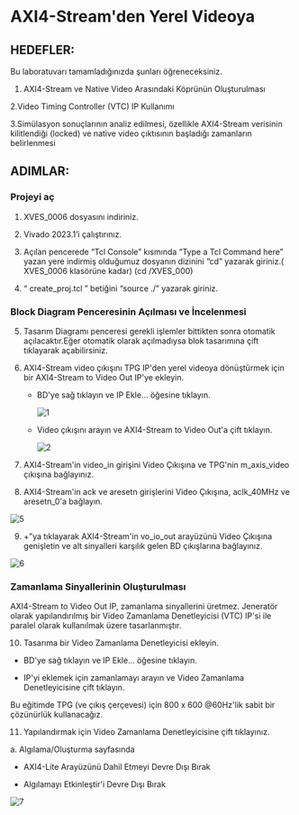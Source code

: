# AXI4-Stream'den Yerel Videoya
## HEDEFLER:
Bu laboratuvarı tamamladığınızda şunları öğreneceksiniz.

1. AXI4-Stream ve Native Video Arasındaki Köprünün Oluşturulması

2.Video Timing Controller (VTC) IP Kullanımı

3.Simülasyon sonuçlarının analiz edilmesi, özellikle AXI4-Stream verisinin kilitlendiği (locked) ve native video çıktısının başladığı zamanların belirlenmesi

## ADIMLAR:

### Projeyi aç

1. XVES_0006 dosyasını indiriniz.

2. Vivado 2023.1’i çalıştırınız.

3. Açılan pencerede “Tcl Console” kısmında “Type a Tcl Command here” yazan yere indirmiş olduğumuz dosyanın dizinini “cd” yazarak giriniz.( XVES_0006  klasörüne kadar) 
(cd <path>/XVES_000)

4. “ create_proj.tcl ” betiğini “source ./” yazarak giriniz.

### Block Diagram Penceresinin Açılması ve İncelenmesi

5. Tasarım Diagramı penceresi gerekli işlemler bittikten sonra otomatik açılacaktır.Eğer otomatik olarak açılmadıysa blok tasarımına çift tıklayarak açabilirsiniz.
   
6. AXI4-Stream video çıkışını TPG IP'den yerel videoya dönüştürmek için bir AXI4-Stream to Video Out IP'ye ekleyin.
   - BD'ye sağ tıklayın ve IP Ekle… öğesine tıklayın.
     
     ![1](https://github.com/YucehanDemir/Axi_Video_Series_Labs/assets/144496589/e577994c-c4cb-4cf2-8f94-d231ce0bf3eb)

   - Video çıkışını arayın ve AXI4-Stream to Video Out'a çift tıklayın.
  
     ![2](https://github.com/YucehanDemir/Axi_Video_Series_Labs/assets/144496589/0aad1505-20c1-48f7-876a-bafc72e3c35d)

7. AXI4-Stream'in video_in girişini Video Çıkışına ve TPG'nin m_axis_video çıkışına bağlayınız.

8. AXI4-Stream'in ack ve aresetn girişlerini Video Çıkışına, aclk_40MHz ve aresetn_0'a bağlayın.

![5](https://github.com/YucehanDemir/Axi_Video_Series_Labs/assets/144496589/466b15b2-b38f-4738-9d90-0db238c1e50b)

9. +”ya tıklayarak AXI4-Stream'in vo_io_out arayüzünü Video Çıkışına genişletin ve alt sinyalleri karşılık gelen BD çıkışlarına bağlayınız.
    
![6](https://github.com/YucehanDemir/Axi_Video_Series_Labs/assets/144496589/9fb086ad-d264-4b3d-bef8-f43f90a160c2)

### Zamanlama Sinyallerinin Oluşturulması

AXI4-Stream to Video Out IP, zamanlama sinyallerini üretmez. Jeneratör olarak yapılandırılmış bir Video Zamanlama Denetleyicisi (VTC) IP'si ile paralel olarak kullanılmak üzere tasarlanmıştır.

10. Tasarıma bir Video Zamanlama Denetleyicisi ekleyin.

 -  BD'ye sağ tıklayın ve IP Ekle… öğesine tıklayın.
     
 - IP'yi eklemek için zamanlamayı arayın ve Video Zamanlama Denetleyicisine çift tıklayın.

Bu eğitimde TPG (ve çıkış çerçevesi) için 800 x 600 @60Hz'lik sabit bir çözünürlük kullanacağız.

11. Yapılandırmak için Video Zamanlama Denetleyicisine çift tıklayınız.

a. Algılama/Oluşturma sayfasında

- AXI4-Lite Arayüzünü Dahil Etmeyi Devre Dışı Bırak
  
- Algılamayı Etkinleştir'i Devre Dışı Bırak

![7](https://github.com/YucehanDemir/Axi_Video_Series_Labs/assets/144496589/4c423d7d-9fce-4478-9970-0fe23dbe4501)

    

